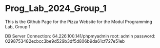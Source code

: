 # Prog_Lab_2024_Group_1
This is the Github Page for the Pizza Website for the Modul Programming Lab, Group 1


DB Server Connection:
64.226.100.141/phpmyadmin
root: admin
password: 0298753482ecbcc3be9d529b3df5d806b9da61cf727e51eb
